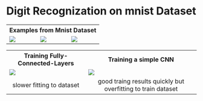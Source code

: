 # Digit Recognization on mnist Dataset

<table>
  <tr>
    <th colspan="3" style="text-align: center">Examples from Mnist Dataset</th>
  </tr>
  <tr>
    <td><img src= https://github.com/user-attachments/assets/4f9b4dd2-2fda-4b58-88de-8bb67b2213aa /></td>
    <td><img src= https://github.com/user-attachments/assets/e71173b6-dd78-435e-a85f-9540e01f0f23 /></td>
    <td><img src= https://github.com/user-attachments/assets/74bd228e-10f3-4653-82ca-4f6881c0d682 /></td>
  </tr>

<table>
  <tr>
    <th colspan="1" style="text-align: center">Training Fully-Connected-Layers</th>
    <th colspan="1" style="text-align: center">Training a simple CNN</th>
  </tr>
  <tr>
    <td><img src= https://github.com/user-attachments/assets/c7f45ba2-5f30-4afe-9aa0-7897eebdf058 /></td>
    <td><img src= https://github.com/user-attachments/assets/84b061d1-5373-4eee-a6c9-9705be8474a4 /></td>
  </tr>
  <tr>
    <td style="text-align: center">slower fitting to dataset </td>
    <td style="text-align: center">good traing results quickly but overfitting to train dataset</td>
  </tr>
</table>





